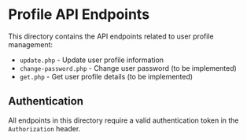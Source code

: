 # Profile API Endpoints

This directory contains the API endpoints related to user profile management:

- `update.php` - Update user profile information
- `change-password.php` - Change user password (to be implemented)
- `get.php` - Get user profile details (to be implemented)

## Authentication

All endpoints in this directory require a valid authentication token in the `Authorization` header.

